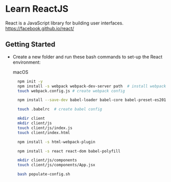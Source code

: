 # Learn ReactJS

React is a JavaScript library for building user interfaces.
https://facebook.github.io/react/

## Getting Started
- Create a new folder and run these bash commands to set-up the React environment:

  macOS

  ```bash
    npm init -y
    npm install -s webpack webpack-dev-server path  # install webpack, dev server and path
    touch webpack.config.js # create webpack config

    npm install --save-dev babel-loader babel-core babel-preset-es2015 babel-preset-react # setup babel

    touch .babelrc  # create babel config

    mkdir client
    mkdir client/js
    touch client/js/index.js
    touch client/index.html

    npm install -s html-webpack-plugin

    npm install -s react react-dom babel-polyfill

    mkdir client/js/components
    touch client/js/components/App.jsx

    bash populate-config.sh

  ```
